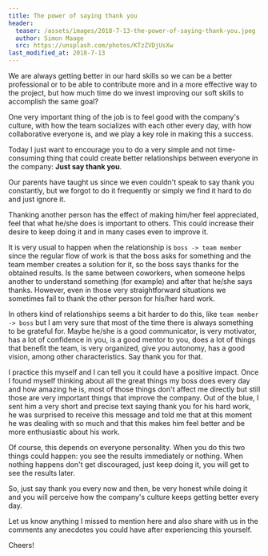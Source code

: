 ```yaml
---
title: The power of saying thank you
header:
  teaser: /assets/images/2018-7-13-the-power-of-saying-thank-you.jpeg
  author: Simon Maage
  src: https://unsplash.com/photos/KTzZVDjUsXw
last_modified_at: 2018-7-13
---
```


We are always getting better in our hard skills so we can be a better professional or to be able to contribute more and in a more effective way to the project, but how much time do we invest improving our soft skills to accomplish the same goal?

One very important thing of the job is to feel good with the company's culture, with how the team socializes with each other every day, with how collaborative everyone is, and we play a key role in making this a success.

Today I just want to encourage you to do a very simple and not time-consuming thing that could create better relationships between everyone in the company: **Just say thank you**.

Our parents have taught us since we even couldn't speak to say thank you constantly, but we forgot to do it frequently or simply we find it hard to do and just ignore it.

Thanking another person has the effect of making him/her feel appreciated, feel that what he/she does is important to others. This could increase their desire to keep doing it and in many cases even to improve it.

It is very usual to happen when the relationship is `boss -> team member` since the regular flow of work is that the boss asks for something and the team member creates a solution for it, so the boss says thanks for the obtained results. Is the same between coworkers, when someone helps another to understand something (for example) and after that he/she says thanks. However, even in those very straightforward situations we sometimes fail to thank the other person for his/her hard work.

In others kind of relationships seems a bit harder to do this, like `team member -> boss` but I am very sure that most of the time there is always something to be grateful for. Maybe he/she is a good communicator, is very motivator, has a lot of confidence in you, is a good mentor to you, does a lot of things that benefit the team, is very organized, give you autonomy, has a good vision, among other characteristics. Say thank you for that.

I practice this myself and I can tell you it could have a positive impact. Once I found myself thinking about all the great things my boss does every day and how amazing he is, most of those things don't affect me directly but still those are very important things that improve the company. Out of the blue, I sent him a very short and precise text saying thank you for his hard work, he was surprised to receive this message and told me that at this moment he was dealing with so much and that this makes him feel better and be more enthusiastic about his work.

Of course, this depends on everyone personality. When you do this two things could happen: you see the results immediately or nothing. When nothing happens don't get discouraged, just keep doing it, you will get to see the results later.

So, just say thank you every now and then, be very honest while doing it and you will perceive how the company's culture keeps getting better every day.

Let us know anything I missed to mention here and also share with us in the comments any anecdotes you could have after experiencing this yourself.

Cheers!